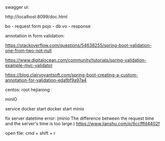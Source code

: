 swagger ui:

http://localhost:8099/doc.html


bo - request form
pojo - db
vo - response


annotation in form validation:

https://stackoverflow.com/questions/54638255/spring-boot-validation-one-from-two-not-null

https://www.digitalocean.com/community/tutorials/spring-validation-example-mvc-validator

https://blog.clairvoyantsoft.com/spring-boot-creating-a-custom-annotation-for-validation-edafbf9a97a4


centos:
root
hejiarong

minIO

service docker start
docker start minio

fix server datetime error:
(minio The difference between the request time and the server's time is too large.)
https://www.jianshu.com/p/6ccfffd4402f


open file:
cmd + shift + r